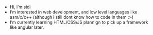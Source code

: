 - Hi, I’m sidi 
- I’m interested in web development, and low level languages like asm/c/c++ (although i still dont know how to code in them :>)
- I’m currently learning HTML/CSS/JS plannign to pick up a framework like angular later.
